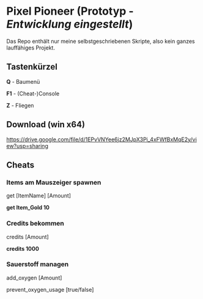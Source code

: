 # Pixel Pioneer (Prototyp - *Entwicklung eingestellt*)

Das Repo enthält nur meine selbstgeschriebenen Skripte, also kein ganzes lauffähiges Projekt.

## Tastenkürzel
**Q** - Baumenü 

**F1** - (Cheat-)Console 

**Z** - Fliegen 

## Download (win x64)
https://drive.google.com/file/d/1EPvVNYee6jz2MJpX3Pi_4xFWfBxMqE2y/view?usp=sharing

## Cheats

### Items am Mauszeiger spawnen
get [ItemName] [Amount]

**get Item_Gold 10**

### Credits bekommen
credits [Amount]

**credits 1000**

### Sauerstoff managen
add_oxygen [Amount]

prevent_oxygen_usage [true/false]
